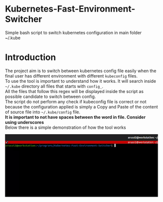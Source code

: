 # Kubernetes-Fast-Environment-Switcher

Simple bash script to switch kubernetes configuration in main folder ~/.kube

# Introduction

The project aim is to switch between kubernetes config file easily when the final user has different environment with
different `kubeconfig` files.  
To use the tool is important to understand how it works. It will search inside `~/.kube` directory all files that starts
with `config_`.  
All the files that follow this regex will be displayed inside the script as possible candidate to switch between
config.  
The script do not perform any check if kubeconfig file is correct or not because the configuration applied is simply a
Copy and Paste of the content of source file into `~/.kube/config` file.  
**It is important to not have spaces between the word in file. Consider using underscores**  
Below there is a simple demonstration of how the tool works

![alt text](assets/command-run.gif)